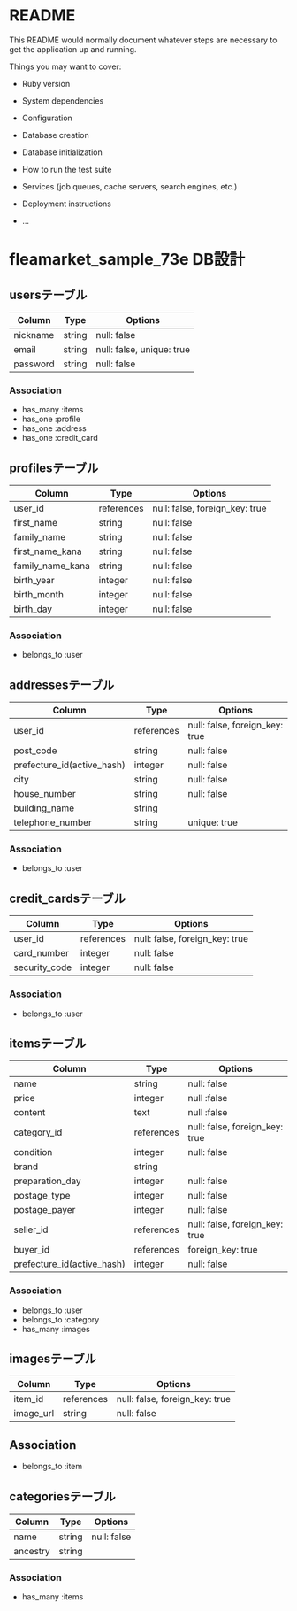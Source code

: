 # README

This README would normally document whatever steps are necessary to get the
application up and running.

Things you may want to cover:

* Ruby version

* System dependencies

* Configuration

* Database creation

* Database initialization

* How to run the test suite

* Services (job queues, cache servers, search engines, etc.)

* Deployment instructions

* ...
# fleamarket_sample_73e DB設計
## usersテーブル
|Column|Type|Options|
|------|----|-------|
|nickname|string|null: false|
|email|string|null: false, unique: true|
|password|string|null: false|
### Association
- has_many :items
- has_one :profile
- has_one :address
- has_one :credit_card

## profilesテーブル
|Column|Type|Options|
|------|----|-------|
|user_id|references|null: false, foreign_key: true|
|first_name|string|null: false|
|family_name|string|null: false|
|first_name_kana|string|null: false|
|family_name_kana|string|null: false|
|birth_year|integer|null: false|
|birth_month|integer|null: false|
|birth_day|integer|null: false|
### Association
- belongs_to :user

## addressesテーブル
|Column|Type|Options|
|------|----|-------|
|user_id|references|null: false, foreign_key: true|
|post_code|string|null: false|
|prefecture_id(active_hash)|integer|null: false|
|city|string|null: false|
|house_number|string|null: false|
|building_name|string||
|telephone_number|string|unique: true|
### Association
- belongs_to :user

## credit_cardsテーブル
|Column|Type|Options|
|------|----|-------|
|user_id|references|null: false, foreign_key: true|
|card_number|integer|null: false|
|security_code|integer|null: false|
### Association
- belongs_to :user


## itemsテーブル
|Column|Type|Options|
|------|----|-------|
|name|string|null: false|
|price|integer|null :false|
|content|text|null :false|
|category_id|references|null: false, foreign_key: true|
|condition|integer|null: false|
|brand|string||
|preparation_day|integer|null: false|
|postage_type|integer|null: false|
|postage_payer|integer|null: false|
|seller_id|references|null: false, foreign_key: true|
|buyer_id|references|foreign_key: true|
|prefecture_id(active_hash)|integer|null: false|
### Association
- belongs_to :user
- belongs_to :category
- has_many :images

## imagesテーブル
|Column|Type|Options|
|------|----|-------|
|item_id|references|null: false, foreign_key: true|
|image_url|string|null: false|
## Association
- belongs_to :item

## categoriesテーブル
|Column|Type|Options|
|------|----|-------|
|name|string|null: false|
|ancestry|string||
### Association
- has_many :items


